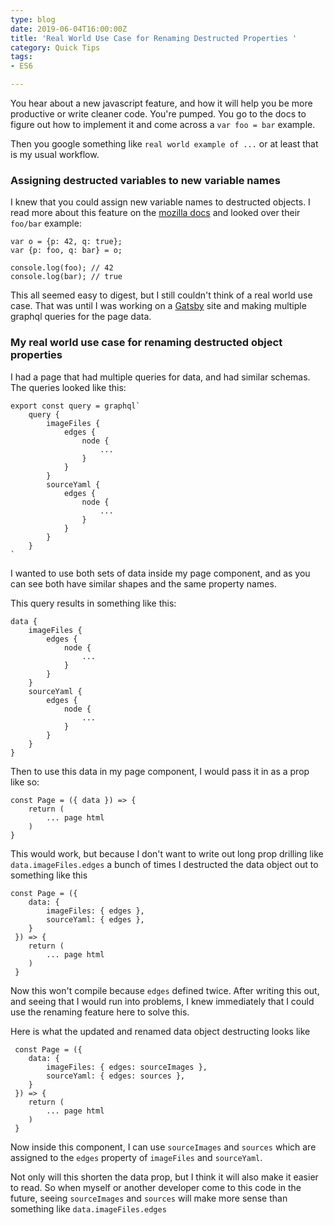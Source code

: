 ```yaml
---
type: blog
date: 2019-06-04T16:00:00Z
title: 'Real World Use Case for Renaming Destructed Properties '
category: Quick Tips
tags:
- ES6

---
```

You hear about a new javascript feature, and how it will help you be more productive or write cleaner code. You're pumped. You go to the docs to figure out how to implement it and come across a `var foo = bar` example.

Then you google something like `real world example of ...`  or at least that is my usual workflow. 

### Assigning destructed variables to new variable names

I knew that you could assign new variable names to destructed objects. I read more about this feature on the [mozilla docs](https://developer.mozilla.org/en-US/docs/Web/JavaScript/Reference/Operators/Destructuring_assignment#Assigning_to_new_variable_names) and looked over their `foo/bar` example:

    var o = {p: 42, q: true};
    var {p: foo, q: bar} = o;
     
    console.log(foo); // 42 
    console.log(bar); // true

This all seemed easy to digest, but I still couldn't think of a real world use case. That was until I was working on a [Gatsby]() site and making multiple graphql queries for the page data.

### My real world use case for renaming destructed object properties

I had a page that had multiple queries for data, and had similar schemas. The queries looked like this:

    export const query = graphql`
    	query {
        	imageFiles {
            	edges {
                	node {
                    	...
                    }
                }
            }
            sourceYaml {
            	edges {
                	node {
                    	...
                    }
                }
            }
        }
    `

I wanted to use both sets of data inside my page component, and as you can see both have similar shapes and the same property names. 

This query results in something like this:

    data {
    	imageFiles {
        	edges {
            	node {
                	...
                }
            }
        }
        sourceYaml {
        	edges {
            	node {
                	...
                }
            }
        }
    }

 Then to use this data in my page component, I would pass it in as a prop like so:

    const Page = ({ data }) => {
    	return (
    		... page html
        )
    }

This would work, but because I don't want to write out long prop drilling like `data.imageFiles.edges` a bunch of times I destructed the data object out to something like this

    const Page = ({ 
    	data: {
        	imageFiles: { edges },
            sourceYaml: { edges },
    	} 
     }) => {
     	return (
        	... page html
        )
     }

Now this won't compile because  `edges` defined twice. After writing this out, and seeing that I would run into problems, I knew immediately that I could use the renaming feature here to solve this. 

Here is what the updated and renamed data object destructing looks like

     const Page = ({ 
    	data: {
        	imageFiles: { edges: sourceImages },
            sourceYaml: { edges: sources },
    	} 
     }) => {
     	return (
        	... page html
        )
     }

Now inside this component, I can use `sourceImages` and `sources` which are assigned to the `edges` property of `imageFiles` and `sourceYaml`. 

Not only will this shorten the data prop, but I think it will also make it easier to read. So when myself or another developer come to this code in the future, seeing `sourceImages` and `sources` will make more sense than something like `data.imageFiles.edges`